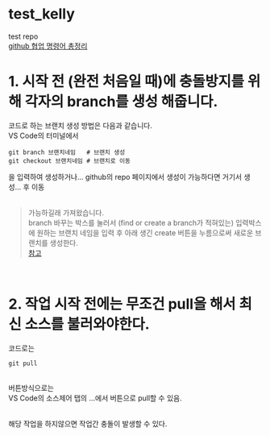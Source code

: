# test_kelly
test repo <br>
[github 협업 명령어 총정리](https://velog.io/@tami/git-hub-%EB%A1%9C-pull-request-%ED%95%98%EB%8A%94-%EB%B2%95) <br>

# 1. 시작 전 (완전 처음일 때)에 충돌방지를 위해 각자의 branch를 생성 해줍니다. <br>

코드로 하는 브랜치 생성 방법은 다음과 같습니다. <br>
VS Code의 터미널에서
```
git branch 브랜치네임   # 브랜치 생성
git checkout 브랜치네임 # 브랜치로 이동
```
을 입력하여 생성하거나... github의 repo 페이지에서 생성이 가능하다면 거기서 생성... 후 이동 <br>
<br>

> 가능하길래 가져왔습니다.<br>
branch 바꾸는 박스를 눌러서 (find or create a branch가 적혀있는) 입력박스에 원하는 브랜치 네임을 입력 후 아래 생긴 create 버튼을 누름으로써 새로운 브랜치를 생성한다. <br>
[참고](https://redcow77.tistory.com/438) <br>
<br>

# 2. 작업 시작 전에는 무조건 pull을 해서 최신 소스를 불러와야한다.
코드로는
```
git pull
```
<br>
버튼방식으로는<br>
VS Code의 소스제어 탭의 ...에서 버튼으로 pull할 수 있음. <br>
<br>

해당 작업을 하지않으면 작업간 충돌이 발생할 수 있다.